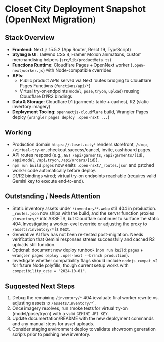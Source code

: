 # Closet City Deployment Snapshot (OpenNext Migration)

## Stack Overview
- **Frontend**: Next.js 15.5.2 (App Router, React 19, TypeScript)
- **Styling & UI**: Tailwind CSS 4, Framer Motion animations, custom merchandising helpers (`src/lib/productMeta.ts`)
- **Functions Runtime**: Cloudflare Pages + OpenNext worker (`.open-next/worker.js`) with Node-compatible overrides
- **APIs**:
  - Public product APIs served via Next routes bridging to Cloudflare Pages Functions (`functions/api/*`)
  - Virtual try-on endpoints (`model`, `pose`, `tryon`, `upload`) reusing Cloudflare D1/R2 bindings
- **Data & Storage**: Cloudflare D1 (garments table + caches), R2 (static inventory imagery)
- **Deployment Tooling**: `opennextjs-cloudflare` build, Wrangler Pages deploy (`wrangler pages deploy .open-next ...`)

## Working
- Production domain `https://closet.city/` renders storefront, `/shop`, `/virtual-try-on`, checkout success/cancel, invite, dashboard pages.
- API routes respond (e.g., `GET /api/garments`, `/api/garments/[id]`, `/api/model`, `/api/tryon`, `/api/orders/[id]`).
- `npm run build:pages` now emits `.open-next/_routes.json` and patched worker code automatically before deploy.
- D1/R2 bindings wired; virtual try-on endpoints reachable (requires valid Gemini key to execute end-to-end).

## Outstanding / Needs Attention
- Static inventory assets under `/inventory/*.webp` still 404 in production. `_routes.json` now ships with the build, and the server function proxies `/inventory/*` into ASSETS, but Cloudflare continues to surface the static 404. Investigating a worker-level override or adjusting the proxy to `/assets/inventory/*` is next.
- Generative AI flow has not been re-tested post-migration. Needs verification that Gemini responses stream successfully and cached R2 uploads still function.
- Optional: document new deploy runbook (`npm run build:pages` + `wrangler pages deploy .open-next --branch production`).
- Investigate whether compatibility flags should include `nodejs_compat_v2` for future Node polyfills, though current setup works with `compatibility_date = "2024-10-01"`.

## Suggested Next Steps
1. Debug the remaining `/inventory/*` 404 (evaluate final worker rewrite vs. adjusting assets to `/assets/inventory/*`).
2. Once imagery resolves, run smoke tests for virtual try-on (model/pose/tryon) with a valid `GEMINI_API_KEY`.
3. Update documentation/README with the new deployment commands and any manual steps for asset uploads.
4. Consider staging environment deploy to validate showroom generation scripts prior to pushing new inventory.
